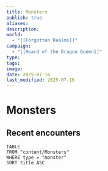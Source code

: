 ```yaml
---
title: Monsters
publish: true
aliases: 
description: 
world:
  - "[[Forgotten Realms]]"
campaign:
  - "[[Hoard of the Dragon Queen]]"
type: 
tags: 
image: 
date: 2025-07-16
last_modified: 2025-07-16
---
```

# Monsters
## Recent encounters
```dataview
TABLE
FROM "content/Monsters"
WHERE type = "monster"
SORT title ASC
```
